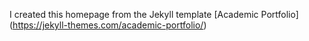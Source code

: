 I created this homepage from the Jekyll template [Academic Portfolio] (https://jekyll-themes.com/academic-portfolio/)